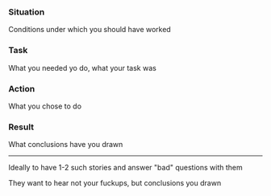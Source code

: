 
### Situation

Conditions under which you should have worked

### Task

What you needed yo do, what your task was

### Action

What you chose to do

### Result

What conclusions have you drawn


---

Ideally to have 1-2 such stories and answer "bad" questions with them

They want to hear not your fuckups, but conclusions you drawn